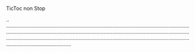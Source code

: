 TicToc non Stop

..
................................................................................................................................................................................................................................................................................................................................................................................................................................